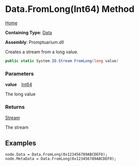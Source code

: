 # Data\.FromLong\(Int64\) Method

[Home](../../../README.md)

**Containing Type**: [Data](../README.md)

**Assembly**: Promptuarium\.dll

  
Creates a stream from a long value\.

```csharp
public static System.IO.Stream FromLong(long value)
```

### Parameters

**value** &ensp; [Int64](https://docs.microsoft.com/en-us/dotnet/api/system.int64)

The long value

### Returns

[Stream](https://docs.microsoft.com/en-us/dotnet/api/system.io.stream)

The stream

## Examples

```
node.Data = Data.FromLong(0x123456789ABCDEF0);
node.MetaData = Data.FromLong(0x123456789ABCDEF0);
```


